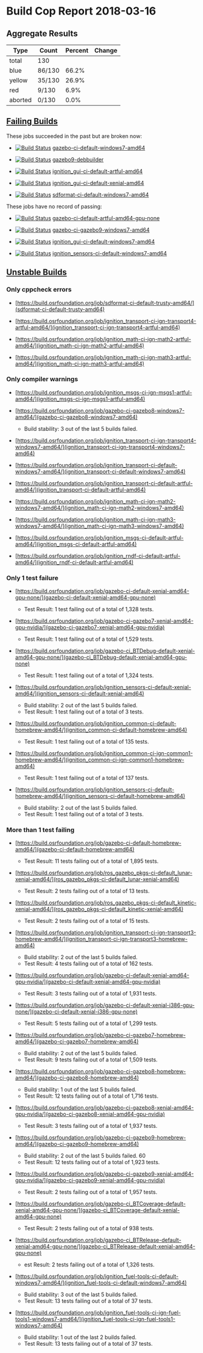 # Build Cop Report 2018-03-16

## Aggregate Results

| Type | Count | Percent | Change |
|--|--|--|--|
| total | 130 | |  |
| blue | 86/130 | 66.2% |  |
| yellow | 35/130 | 26.9% |  |
| red | 9/130 | 6.9% |  |
| aborted | 0/130 | 0.0% |  |

## [Failing Builds](https://build.osrfoundation.org/view/main/view/BuildCopFail/)

These jobs succeeded in the past but are broken now:

* [![Build Status](https://build.osrfoundation.org/job/gazebo-ci-default-windows7-amd64//badge/icon)](https://build.osrfoundation.org/job/gazebo-ci-default-windows7-amd64/) [gazebo-ci-default-windows7-amd64](https://build.osrfoundation.org/job/gazebo-ci-default-windows7-amd64/)

* [![Build Status](https://build.osrfoundation.org/job/gazebo9-debbuilder//badge/icon)](https://build.osrfoundation.org/job/gazebo9-debbuilder/) [gazebo9-debbuilder](https://build.osrfoundation.org/job/gazebo9-debbuilder/)

* [![Build Status](https://build.osrfoundation.org/job/ignition_gui-ci-default-artful-amd64//badge/icon)](https://build.osrfoundation.org/job/ignition_gui-ci-default-artful-amd64/) [ignition_gui-ci-default-artful-amd64](https://build.osrfoundation.org/job/ignition_gui-ci-default-artful-amd64/)

* [![Build Status](https://build.osrfoundation.org/job/ignition_gui-ci-default-xenial-amd64//badge/icon)](https://build.osrfoundation.org/job/ignition_gui-ci-default-xenial-amd64/) [ignition_gui-ci-default-xenial-amd64](https://build.osrfoundation.org/job/ignition_gui-ci-default-xenial-amd64/)

* [![Build Status](https://build.osrfoundation.org/job/sdformat-ci-default-windows7-amd64//badge/icon)](https://build.osrfoundation.org/job/sdformat-ci-default-windows7-amd64/) [sdformat-ci-default-windows7-amd64](https://build.osrfoundation.org/job/sdformat-ci-default-windows7-amd64/)

These jobs have no record of passing:

* [![Build Status](https://build.osrfoundation.org/job/gazebo-ci-default-artful-amd64-gpu-none//badge/icon)](https://build.osrfoundation.org/job/gazebo-ci-default-artful-amd64-gpu-none/) [gazebo-ci-default-artful-amd64-gpu-none](https://build.osrfoundation.org/job/gazebo-ci-default-artful-amd64-gpu-none/)

* [![Build Status](https://build.osrfoundation.org/job/gazebo-ci-gazebo9-windows7-amd64//badge/icon)](https://build.osrfoundation.org/job/gazebo-ci-gazebo9-windows7-amd64/) [gazebo-ci-gazebo9-windows7-amd64](https://build.osrfoundation.org/job/gazebo-ci-gazebo9-windows7-amd64/)

* [![Build Status](https://build.osrfoundation.org/job/ignition_gui-ci-default-windows7-amd64//badge/icon)](https://build.osrfoundation.org/job/ignition_gui-ci-default-windows7-amd64/) [ignition_gui-ci-default-windows7-amd64](https://build.osrfoundation.org/job/ignition_gui-ci-default-windows7-amd64/)

* [![Build Status](https://build.osrfoundation.org/job/ignition_sensors-ci-default-windows7-amd64//badge/icon)](https://build.osrfoundation.org/job/ignition_sensors-ci-default-windows7-amd64/) [ignition_sensors-ci-default-windows7-amd64](https://build.osrfoundation.org/job/ignition_sensors-ci-default-windows7-amd64/)


## [Unstable Builds](https://build.osrfoundation.org/view/main/view/BuildCopFail/) ##

### Only cppcheck errors ###

* [https://build.osrfoundation.org/job/sdformat-ci-default-trusty-amd64/](sdformat-ci-default-trusty-amd64)

* [https://build.osrfoundation.org/job/ignition_transport-ci-ign-transport4-artful-amd64/](ignition_transport-ci-ign-transport4-artful-amd64)

* [https://build.osrfoundation.org/job/ignition_math-ci-ign-math2-artful-amd64/](ignition_math-ci-ign-math2-artful-amd64)

* [https://build.osrfoundation.org/job/ignition_math-ci-ign-math3-artful-amd64/](ignition_math-ci-ign-math3-artful-amd64)


### Only compiler warnings ###

* [https://build.osrfoundation.org/job/ignition_msgs-ci-ign-msgs1-artful-amd64/](ignition_msgs-ci-ign-msgs1-artful-amd64)

* [https://build.osrfoundation.org/job/gazebo-ci-gazebo8-windows7-amd64/](gazebo-ci-gazebo8-windows7-amd64)
    * Build stability: 3 out of the last 5 builds failed.

* [https://build.osrfoundation.org/job/ignition_transport-ci-ign-transport4-windows7-amd64/](ignition_transport-ci-ign-transport4-windows7-amd64)

* [https://build.osrfoundation.org/job/ignition_transport-ci-default-windows7-amd64/](ignition_transport-ci-default-windows7-amd64)

* [https://build.osrfoundation.org/job/ignition_transport-ci-default-artful-amd64/](ignition_transport-ci-default-artful-amd64)

* [https://build.osrfoundation.org/job/ignition_math-ci-ign-math2-windows7-amd64/](ignition_math-ci-ign-math2-windows7-amd64)

* [https://build.osrfoundation.org/job/ignition_math-ci-ign-math3-windows7-amd64/](ignition_math-ci-ign-math3-windows7-amd64)

* [https://build.osrfoundation.org/job/ignition_msgs-ci-default-artful-amd64/](ignition_msgs-ci-default-artful-amd64)

* [https://build.osrfoundation.org/job/ignition_rndf-ci-default-artful-amd64/](ignition_rndf-ci-default-artful-amd64)


### Only 1 test failure ###

* [https://build.osrfoundation.org/job/gazebo-ci-default-xenial-amd64-gpu-none/](gazebo-ci-default-xenial-amd64-gpu-none)
    * Test Result: 1 test failing out of a total of 1,328 tests.

* [https://build.osrfoundation.org/job/gazebo-ci-gazebo7-xenial-amd64-gpu-nvidia/](gazebo-ci-gazebo7-xenial-amd64-gpu-nvidia)
    * Test Result: 1 test failing out of a total of 1,529 tests.

* [https://build.osrfoundation.org/job/gazebo-ci_BTDebug-default-xenial-amd64-gpu-none/](gazebo-ci_BTDebug-default-xenial-amd64-gpu-none)
    * Test Result: 1 test failing out of a total of 1,324 tests.

* [https://build.osrfoundation.org/job/ignition_sensors-ci-default-xenial-amd64/](ignition_sensors-ci-default-xenial-amd64)
    * Build stability: 2 out of the last 5 builds failed.
    * Test Result: 1 test failing out of a total of 3 tests.

* [https://build.osrfoundation.org/job/ignition_common-ci-default-homebrew-amd64/](ignition_common-ci-default-homebrew-amd64)
    * Test Result: 1 test failing out of a total of 135 tests.

* [https://build.osrfoundation.org/job/ignition_common-ci-ign-common1-homebrew-amd64/](ignition_common-ci-ign-common1-homebrew-amd64)
    * Test Result: 1 test failing out of a total of 137 tests.

* [https://build.osrfoundation.org/job/ignition_sensors-ci-default-homebrew-amd64/](ignition_sensors-ci-default-homebrew-amd64)
    * Build stability: 2 out of the last 5 builds failed.
    * Test Result: 1 test failing out of a total of 3 tests.


### More than 1 test failing ###

* [https://build.osrfoundation.org/job/gazebo-ci-default-homebrew-amd64/](gazebo-ci-default-homebrew-amd64)
    * Test Result: 11 tests failing out of a total of 1,895 tests.

* [https://build.osrfoundation.org/job/ros_gazebo_pkgs-ci-default_lunar-xenial-amd64/](ros_gazebo_pkgs-ci-default_lunar-xenial-amd64)
    * Test Result: 2 tests failing out of a total of 13 tests.

* [https://build.osrfoundation.org/job/ros_gazebo_pkgs-ci-default_kinetic-xenial-amd64/](ros_gazebo_pkgs-ci-default_kinetic-xenial-amd64)
    * Test Result: 2 tests failing out of a total of 15 tests.

* [https://build.osrfoundation.org/job/ignition_transport-ci-ign-transport3-homebrew-amd64/](ignition_transport-ci-ign-transport3-homebrew-amd64)
    * Build stability: 2 out of the last 5 builds failed.
    * Test Result: 4 tests failing out of a total of 162 tests.

* [https://build.osrfoundation.org/job/gazebo-ci-default-xenial-amd64-gpu-nvidia/](gazebo-ci-default-xenial-amd64-gpu-nvidia)
    * Test Result: 3 tests failing out of a total of 1,931 tests.

* [https://build.osrfoundation.org/job/gazebo-ci-default-xenial-i386-gpu-none/](gazebo-ci-default-xenial-i386-gpu-none)
    * Test Result: 5 tests failing out of a total of 1,299 tests.

* [https://build.osrfoundation.org/job/gazebo-ci-gazebo7-homebrew-amd64/](gazebo-ci-gazebo7-homebrew-amd64)
    * Build stability: 2 out of the last 5 builds failed.
    * Test Result: 9 tests failing out of a total of 1,509 tests.

* [https://build.osrfoundation.org/job/gazebo-ci-gazebo8-homebrew-amd64/](gazebo-ci-gazebo8-homebrew-amd64)
    * Build stability: 1 out of the last 5 builds failed.
    * Test Result: 12 tests failing out of a total of 1,716 tests.

* [https://build.osrfoundation.org/job/gazebo-ci-gazebo8-xenial-amd64-gpu-nvidia/](gazebo-ci-gazebo8-xenial-amd64-gpu-nvidia)
    * Test Result: 3 tests failing out of a total of 1,937 tests.

* [https://build.osrfoundation.org/job/gazebo-ci-gazebo9-homebrew-amd64/](gazebo-ci-gazebo9-homebrew-amd64)
    * Build stability: 2 out of the last 5 builds failed.	60
    * Test Result: 12 tests failing out of a total of 1,923 tests.

* [https://build.osrfoundation.org/job/gazebo-ci-gazebo9-xenial-amd64-gpu-nvidia/](gazebo-ci-gazebo9-xenial-amd64-gpu-nvidia)
    * Test Result: 2 tests failing out of a total of 1,957 tests.

* [https://build.osrfoundation.org/job/gazebo-ci_BTCoverage-default-xenial-amd64-gpu-none/](gazebo-ci_BTCoverage-default-xenial-amd64-gpu-none)
    * Test Result: 2 tests failing out of a total of 938 tests.

* [https://build.osrfoundation.org/job/gazebo-ci_BTRelease-default-xenial-amd64-gpu-none/](gazebo-ci_BTRelease-default-xenial-amd64-gpu-none)
    * est Result: 2 tests failing out of a total of 1,326 tests.

* [https://build.osrfoundation.org/job/ignition_fuel-tools-ci-default-windows7-amd64/](ignition_fuel-tools-ci-default-windows7-amd64)
    * Build stability: 3 out of the last 5 builds failed.
    * Test Result: 13 tests failing out of a total of 37 tests.

* [https://build.osrfoundation.org/job/ignition_fuel-tools-ci-ign-fuel-tools1-windows7-amd64/](ignition_fuel-tools-ci-ign-fuel-tools1-windows7-amd64)
    * Build stability: 1 out of the last 2 builds failed.
    * Test Result: 13 tests failing out of a total of 37 tests.